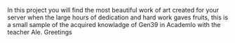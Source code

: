 In this project you will find the most beautiful work of art created for your server when the large hours of dedication and hard work gaves fruits, this is a small sample of the acquired knowladge of Gen39 in Academlo with the teacher Ale.
Greetings

